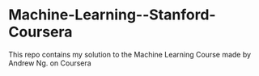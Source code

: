 # Machine-Learning--Stanford-Coursera
This repo contains my solution to the Machine Learning Course made by Andrew Ng. on Coursera
